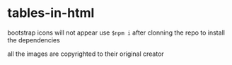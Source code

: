 # tables-in-html
bootstrap icons will not appear
use `$npm i` after clonning the repo to install the dependencies

all the images are copyrighted to their original creator
